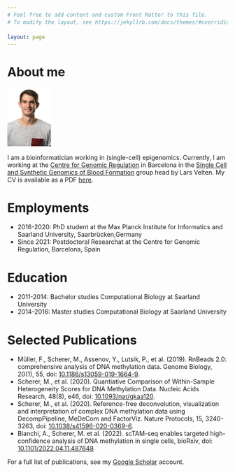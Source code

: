 ```yaml
---
# Feel free to add content and custom Front Matter to this file.
# To modify the layout, see https://jekyllrb.com/docs/themes/#overriding-theme-defaults

layout: page
---
```


<h1>About me</h1><img src="me.jpg" alt="michael-scherer" width="100"/>

I am a bioinformatician working in (single-cell) epigenomics. Currently, I am working at the [Centre for Genomic Regulation](https://crg.eu) in Barcelona in the [Single Cell and Synthetic Genomics of Blood Formation](https://www.crg.eu/en/programmes-groups/velten-lab) group head by Lars Velten. My CV is available as a PDF [here](CV.pdf).

<h1>Employments</h1>

* 2016-2020: PhD student at the Max Planck Institute for Informatics and Saarland University, Saarbr&uuml;cken,Germany
* Since 2021: Postdoctoral Researchat at the Centre for Genomic Regulation, Barcelona, Spain

<h1>Education</h1>

* 2011-2014: Bachelor studies Computational Biology at Saarland University
* 2014-2016: Master studies Computational Biology at Saarland University

<h1>Selected Publications</h1>

* Müller, F., Scherer, M., Assenov, Y., Lutsik, P., et al. (2019). RnBeads 2.0: comprehensive analysis of DNA methylation data. Genome Biology, 20(1), 55, doi: [10.1186/s13059-019-1664-9](https://genomebiology.biomedcentral.com/articles/10.1186/s13059-019-1664-9).
* Scherer, M., et al. (2020). Quantiative Comparison of Within-Sample Heterogeneity Scores for DNA Methylation Data. Nucleic Acids Research, 48(8), e46, doi: [10.1093/nar/gkaa120](https://academic.oup.com/nar/article/48/8/e46/5760751).
* Scherer, M., et al. (2020). Reference-free deconvolution, visualization and interpretation of complex DNA methylation data using DecompPipeline, MeDeCom and FactorViz. Nature Protocols, 15, 3240-3263, doi: [10.1038/s41596-020-0369-6](https://www.nature.com/articles/s41596-020-0369-6).
* Bianchi, A., Scherer, M. et al. (2022). scTAM-seq enables targeted high-confidence analysis of DNA methylation in single cells, bioRxiv, doi: [10.1101/2022.04.11.487648](https://doi.org/10.1101/2022.04.11.487648)

For a full list of publications, see my [Google Scholar](https://scholar.google.com/citations?hl=en&user=_Tp4E-4AAAAJ) account. 
